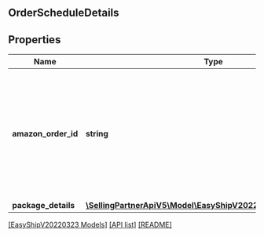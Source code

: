 ## OrderScheduleDetails

## Properties

Name | Type | Description | Notes
------------ | ------------- | ------------- | -------------
**amazon_order_id** | **string** | An Amazon-defined order identifier. Identifies the order that the seller wants to deliver using Amazon Easy Ship. |
**package_details** | [**\SellingPartnerApiV5\Model\EasyShipV20220323\PackageDetails**](PackageDetails.md) |  | [optional]

[[EasyShipV20220323 Models]](../) [[API list]](../../Api) [[README]](../../../README.md)
